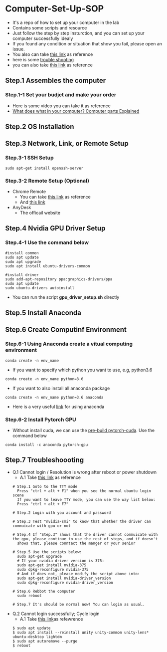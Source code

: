 # Computer-Set-Up-SOP
- It's a repo of how to set up your computer in the lab
- Contains some scripts and resource
- Just follow the step by step insturction, and you can set up your computer successfully idealy
- If you found any condition or situation that show you fail, please open an issue.
- You also can take [this link](http://www.52nlp.cn/%E4%BB%8E%E9%9B%B6%E5%BC%80%E5%A7%8B%E6%90%AD%E5%BB%BA%E6%B7%B1%E5%BA%A6%E5%AD%A6%E4%B9%A0%E6%9C%8D%E5%8A%A1%E5%99%A8%E7%8E%AF%E5%A2%83%E9%85%8D%E7%BD%AEubuntu-1080ti-cuda-cudnn) as reference
- here is some [trouble shooting](https://medium.com/@afun/ubuntu-16-04-%E5%AE%89%E8%A3%9D-cuda-cudnn-nvidia-driver-%E7%9A%84%E8%B8%A9%E9%9B%B7%E5%BF%83%E5%BE%97-%E9%9D%9E%E5%AE%89%E8%A3%9D%E6%AD%A5%E9%A9%9F%E8%A9%B3%E8%A7%A3-b13121d95025)
- you can also take [this link](https://blog.csdn.net/AlphaWun/article/details/90180338) as reference
## Step.1 Assembles the computer
### Step.1-1 Set your budjet and make your order
- Here is some video you can take it as reference
- [What does what in your computer? Computer parts Explained](https://www.youtube.com/watch?v=ExxFxD4OSZ0)

## Step.2 OS Installation

## Step.3 Network, Link, or Remote Setup
### Step.3-1 SSH Setup
```
sudo apt-get install openssh-server
```
### Step.3-2 Remote Setup (Optional)
- Chrome Remote
  - You can take [this link](https://www.ptt.cc/bbs/Linux/M.1541491345.A.DE8.html) as reference
  - And [this link](https://kifarunix.com/install-and-setup-chrome-remote-desktop-on-ubuntu-18-04/)
- AnyDesk
  - The officail website
## Step.4 Nvidia GPU Driver Setup
### Step.4-1 Use the command below
```
#install common
sudo apt update
sudo apt upgrade
sudo apt install ubuntu-drivers-common

#install driver
sudo add-apt-repository ppa:graphics-drivers/ppa
sudo apt update
sudo ubuntu-drivers autoinstall
```
  - You can run the script **gpu_driver_setup.sh** directly

## Step.5 Install Anaconda

## Step.6 Create Computinf Environment
### Step.6-1 Using Anaconda create a vitual computing environment
```
conda create -n env_name
```
- If you want to specify which python you want to use, e.g, python3.6
```
conda create -n env_name python=3.6
```
- If you want to also install all anaconda package
```
conda create -n env_name python=3.6 anaconda
```
- Here is a very useful [link](https://kezunlin.me/post/23014ca5/) for using anaconda

### Step.6-2 Install Pytorch GPU
- Without install cuda, we can use the [pre-build pytorch-cuda](https://anaconda.org/anaconda/pytorch-gpu). Use the command below
```
conda install -c anaconda pytorch-gpu
```
## Step.7 Troubleshoooting
- Q.1 Cannot login / Resolution is wrong after reboot or power shutdown
  - A.1 Take [this link](https://blog.csdn.net/Chris_zhangrx/article/details/79874783) as reference
  ```
  # Step.1 Goto to the TTY mode
    Press "ctrl + alt + F1" when you see the normal ubuntu login scene
    If you want to leave TTY mode, you can use the way list below:
    Press "ctrl + alt + F7"
  
  # Step.2 Login with you account and password
  
  # Step.3 Test "nvidia-smi" to know that whether the driver can commuicate with gpu or not
  
  # Step.4 If "Step.3" shows that the driver cannot commuicate with the gpu, please continue to use the rest of steps, and if doesn't
    shows that, please conntact the manger or your senior
  
  # Step.5 Use the scripts below:
    sudo apt-get upgrade
    # If your nvidia driver version is 375: 
    sudo apt-get install nvidia-375
    sudo dpkg-reconfigure nvidia-375
    # And if does not, please modify the script above into:
    sudo apt-get install nvidia-driver_version
    sudo dpkg-reconfigure nvidia-driver_version
  
  # Step.6 Rebbot the computer
    sudo reboot
  
  # Step.7 It's should be normal now! You can login as usual.
  ```
- Q.2 Cannot login successfully; Cycle login
  - A.1 Take [this link](https://zhuanlan.zhihu.com/p/27549771)as refewrence
  ```
  $ sudo apt update
  $ sudo apt install --reinstall unity unity-common unity-lens* ubuntu-desktop lightdm
  $ sudo apt autoremove --purge
  $ reboot
  ```
